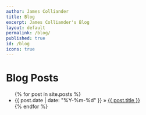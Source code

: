 ```yaml
---
author: James Colliander
title: Blog
excerpt: James Colliander's Blog
layout: default
permalink: /blog/
published: true
id: /blog
icons: true
---
```


<!-- <div class="home">

  <h1 class="page-heading">Lectures</h1>

  <ul class="post-list">
    {% for post in site.posts %}
      <li>
        <span class="post-meta">{{ post.date | date: "%A, %Y-%m-%d" }}</span>

        <h2>
          <a class="post-link" href="{{ post.url | prepend: site.baseurl }}">{{ post.title }}</a>
        </h2>
      </li>
    {% endfor %}
  </ul>

  <p class="rss-subscribe">subscribe <a href="{{ "/feed.xml" | prepend: site.baseurl }}">via RSS</a></p>

</div> -->


<div id="home">
  <h1>Blog Posts</h1>
  <ul class="posts">
    {% for post in site.posts %}
      <!-- <li><span>{{ post.date | date_to_string }}</span> &raquo; <a href="{{ post.url }}">{{ post.title }}</a></li> -->
       <li><span>{{ post.date | date: "%Y-%m-%d" }}</span> &raquo; <a href="{{ post.url }}">{{ post.title }}</a></li>
    {% endfor %}
  </ul>
</div>
 
<!-- 
<div id="home">
  <h1>Math 217: Multivariable and Vector Calculus</h1>
  <h2>Lectures</h2>
  <ul class="posts">
    {% for post in site.posts %}
      <li><span>{{ post.date | date: "%Y-%m-%d" }}</span> &raquo; <a href="{{site.baseurl}}{{ post.url }}">{{ post.title }} &raquo;
               {% for tag in post.tags %}   
  <a href="{{site.baseurl}}/tags#{{ tag }}-ref" class='list-group-item'>
       {{ tag }} <span class='badge'>{{ site.tags[tag].size }}</span>
      </a>
     {% endfor %} 
        
      </a></li> 
    {% endfor %}
  </ul>
</div> -->